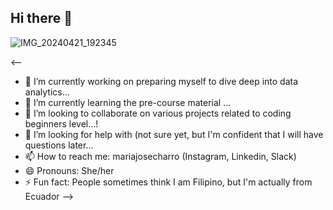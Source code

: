 ## Hi there 👋

![IMG_20240421_192345](https://github.com/user-attachments/assets/44f6d44f-88ac-410c-8032-844657b8cae9)

<--
- 🔭 I’m currently working on preparing myself to dive deep into data analytics...
- 🌱 I’m currently learning the pre-course material ...
- 👯 I’m looking to collaborate on various projects related to coding beginners level...!
- 🤔 I’m looking for help with (not sure yet, but I'm confident that I will have questions later...
- 📫 How to reach me: mariajosecharro (Instagram, Linkedin, Slack)
- 😄 Pronouns: She/her
- ⚡ Fun fact: People sometimes think I am Filipino, but I'm actually from Ecuador
-->
